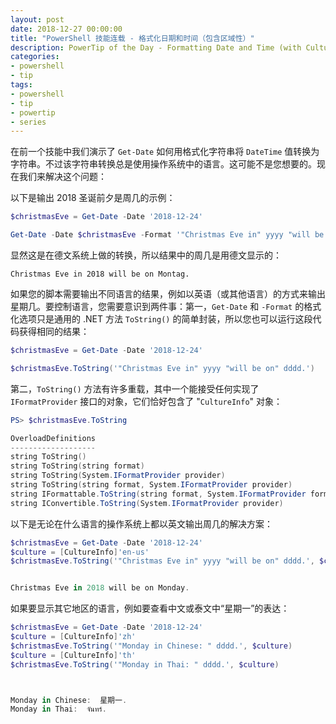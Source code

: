 ```yaml
---
layout: post
date: 2018-12-27 00:00:00
title: "PowerShell 技能连载 - 格式化日期和时间（包含区域性）"
description: PowerTip of the Day - Formatting Date and Time (with Culture)
categories:
- powershell
- tip
tags:
- powershell
- tip
- powertip
- series
---
```

在前一个技能中我们演示了 `Get-Date` 如何用格式化字符串将 `DateTime` 值转换为字符串。不过该字符串转换总是使用操作系统中的语言。这可能不是您想要的。现在我们来解决这个问题：

以下是输出 2018 圣诞前夕是周几的示例：

```powershell
$christmasEve = Get-Date -Date '2018-12-24'

Get-Date -Date $christmasEve -Format '"Christmas Eve in" yyyy "will be on" dddd.'
```

显然这是在德文系统上做的转换，所以结果中的周几是用德文显示的：

    Christmas Eve in 2018 will be on Montag.

如果您的脚本需要输出不同语言的结果，例如以英语（或其他语言）的方式来输出星期几。要控制语言，您需要意识到两件事：第一，`Get-Date` 和 `-Format` 的格式化选项只是通用的 .NET 方法 `ToString()` 的简单封装，所以您也可以运行这段代码获得相同的结果：

```powershell
$christmasEve = Get-Date -Date '2018-12-24'

$christmasEve.ToString('"Christmas Eve in" yyyy "will be on" dddd.')
```

第二，`ToString()` 方法有许多重载，其中一个能接受任何实现了 `IFormatProvider` 接口的对象，它们恰好包含了 "`CultureInfo`" 对象：

```powershell
PS> $christmasEve.ToString

OverloadDefinitions
-------------------
string ToString()
string ToString(string format)
string ToString(System.IFormatProvider provider)
string ToString(string format, System.IFormatProvider provider)
string IFormattable.ToString(string format, System.IFormatProvider formatProvider)
string IConvertible.ToString(System.IFormatProvider provider)
```

以下是无论在什么语言的操作系统上都以英文输出周几的解决方案：

```powershell
$christmasEve = Get-Date -Date '2018-12-24'
$culture = [CultureInfo]'en-us'
$christmasEve.ToString('"Christmas Eve in" yyyy "will be on" dddd.', $culture)


Christmas Eve in 2018 will be on Monday.
```

如果要显示其它地区的语言，例如要查看中文或泰文中“星期一”的表达：

```powershell
$christmasEve = Get-Date -Date '2018-12-24'
$culture = [CultureInfo]'zh'
$christmasEve.ToString('"Monday in Chinese: " dddd.', $culture)
$culture = [CultureInfo]'th'
$christmasEve.ToString('"Monday in Thai: " dddd.', $culture)



Monday in Chinese:  星期一.
Monday in Thai:  จันทร์.
```

<!--本文国际来源：[Formatting Date and Time (with Culture)](https://community.idera.com/database-tools/powershell/powertips/b/tips/posts/formatting-date-and-time-with-culture)-->
